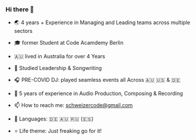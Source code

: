 ### Hi there 👋


- 🌏  4 years + Experience in Managing and Leading teams across multiple sectors

- 🎓 former Student at Code Acamdemy Berlin 

- 🇦🇺 lived in Australia for over 4 Years

- 💬 Studied Leadership & Songwriting 

- 🎧 PRE-COVID DJ: played seamless events all Across 🇦🇺 🇺🇸 & 🇩🇪

- 🎹  5 years of experience in Audio Production, Composing & Recording

- 📫 How to reach me: schweizercode@gmail.com

- 🧳 Languages: 🇩🇪 🇦🇺 🇷🇺 (🇪🇸)

- ⭐️ Life theme: Just freaking go for it!


